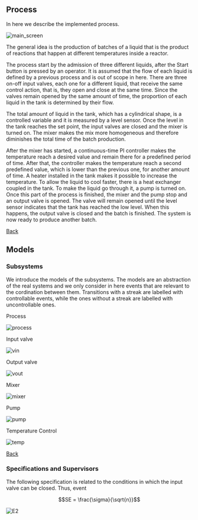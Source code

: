## Process

In here we describe the implemented process.

![main_screen](https://user-images.githubusercontent.com/12836843/122487626-13e78380-cfb2-11eb-9f74-1fe73cbb9f6a.JPG)

The general idea is the production of batches of a liquid that is the product of reactions that happen at different temperatures inside a reactor.

The process start by the admission of three different liquids, after the Start button is pressed by an operator. It is assumed that the flow of each liquid is defined by a previous process and is out of scope in here. There are three on-off input valves, each one for a different liquid, that receive the same control action, that is, they open and close at the same time. Since the valves remain opened by the same amount of time, the proportion of each liquid in the tank is determined by their flow. 

The total amount of liquid in the tank, which has a cylindrical shape, is a controlled variable and it is measured by a level sensor. Once the level in the tank reaches the set point, the input valves are closed and the mixer is turned on. The mixer makes the mix more homogeneous and therefore diminishes the total time of the batch production.

After the mixer has started, a continuous-time PI controller makes the temperature reach a desired value and remain there for a predefined period of time. After that, the controller makes the temperature reach a second predefined value, which is lower than the previous one, for another amount of time. A heater installed in the tank makes it possible to increase the temperature. To allow the liquid to cool faster, there is a heat exchanger coupled in the tank. To make the liquid go through it, a pump is turned on. Once this part of the process is finished, the mixer and the pump stop and an output valve is opened. The valve will remain opened until the level sensor indicates that the tank has reached the low level. When this happens, the output valve is closed and the batch is finished. The system is now ready to produce another batch.

[Back](https://github.com/michelrodrigo/DES-control-system)

## Models
 
### Subsystems

We introduce the models of the subsystems. The models are an abstraction of the real systems and we only consider in here events that are relevant to the cordination between them. Transitions with a streak are labelled with controllable events, while the ones without a streak are labelled with uncontrollable ones.

Process

![process](https://user-images.githubusercontent.com/12836843/156244315-d515c71d-462f-4573-9efd-d8ecadb2f699.jpg) 

Input valve

![vin](https://user-images.githubusercontent.com/12836843/156243984-ccadc934-324c-4f45-8ff1-ccf22a816bf1.jpg)

Output valve

![vout](https://user-images.githubusercontent.com/12836843/156244252-2bf9299e-1ae3-4a76-a7b2-75d3ba68d734.jpg)

Mixer

![mixer](https://user-images.githubusercontent.com/12836843/156244339-4c313b4d-c457-4911-9282-24ec2f01273c.jpg)

Pump

![pump](https://user-images.githubusercontent.com/12836843/156245188-807ea470-01df-4e59-aa9e-3b9e7cee91ab.jpg)

Temperature Control

![temp](https://user-images.githubusercontent.com/12836843/156244390-6c817a34-647e-4fdf-95c5-1771d9234168.jpg)

[Back](https://github.com/michelrodrigo/DES-control-system)

### Specifications and Supervisors

The following specification is related to the conditions in which the input valve can be closed.  Thus, event

```math
SE = \frac{\sigma}{\sqrt{n}}
```

![E2](https://user-images.githubusercontent.com/12836843/156251621-a105b1b1-9e3b-4f3d-a6ef-8a6487138843.jpg)


